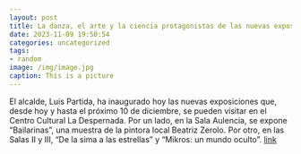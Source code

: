 ```yaml
---
layout: post
title: La danza, el arte y la ciencia protagonistas de las nuevas exposiciones de La Despernada
date: 2023-11-09 19:50:54
categories: uncategorized
tags:
- random
image: /img/image.jpg
caption: This is a picture
---
```

El alcalde, Luis Partida, ha inaugurado hoy las nuevas exposiciones que, desde hoy y hasta el próximo 10 de diciembre, se pueden visitar en el Centro Cultural La Despernada. Por un lado, en la Sala Aulencia, se expone “Bailarinas”, una muestra de la pintora local Beatriz Zerolo. Por otro, en las Salas II y III, “De la sima a las estrellas” y “Mikros: un mundo oculto”.  [link](https://www.ayto-villacanada.es/noticias/la-danza-el-arte-y-la-ciencia-protagonistas-de-las-nuevas-exposiciones-de-la-despernada/)
